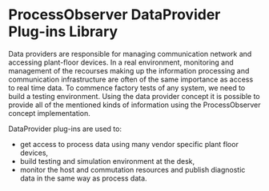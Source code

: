 # ProcessObserver DataProvider Plug-ins Library

Data providers are responsible for managing communication network and accessing plant-floor devices. In a real environment, monitoring and management of the recourses making up the information processing and communication infrastructure are often of the same importance as access to real time data. To commence factory tests of any system, we need to build a testing environment. Using the data provider concept it is possible to provide all of the mentioned kinds of information using the ProcessObserver concept implementation. 

DataProvider plug-ins are used to:

- get access to process data using many vendor specific plant floor devices,
- build testing and simulation environment at the desk,
- monitor the host and commutation resources and publish diagnostic data in the same way as process data.
